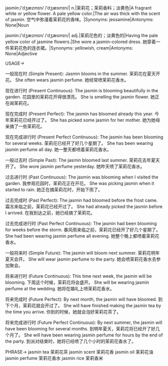 jasmin:/ˈdʒæzmɪn/ /ˈdʒæsmɪn/| n.|茉莉花；茉莉香料；淡黄色|A fragrant white or yellow flower.  A pale yellow color.|The air was thick with the scent of jasmin. 空气中弥漫着茉莉花的香味。|Synonyms: jessamine|Antonyms: None|Noun

jasmin:/ˈdʒæzmɪn/ /ˈdʒæsmɪn/| adj.|茉莉花色的；淡黄色的|Having the pale yellow color of jasmine flowers.|She wore a jasmin-colored dress. 她穿着一件茉莉花色的连衣裙。|Synonyms: yellowish, cream|Antonyms: None|Adjective


USAGE->

一般现在时 (Simple Present):
Jasmin blooms in the summer. 茉莉花在夏天开花。
She often wears jasmin perfume. 她经常喷茉莉花香水。

现在进行时 (Present Continuous):
The jasmin is blooming beautifully in the garden.  花园里的茉莉花开得很漂亮。
She is smelling the jasmin flower. 她正在闻茉莉花。


现在完成时 (Present Perfect):
The jasmin has bloomed already this year. 今年茉莉花已经开过了。
She has picked some jasmin for her mother. 她为她母亲摘了一些茉莉花。

现在完成进行时 (Present Perfect Continuous):
The jasmin has been blooming for several weeks. 茉莉花已经开了好几个星期了。
She has been wearing jasmin perfume all day. 她一整天都喷着茉莉花香水。


一般过去时 (Simple Past):
The jasmin bloomed last summer. 茉莉花去年夏天开了。
She wore jasmin perfume yesterday. 她昨天喷了茉莉花香水。

过去进行时 (Past Continuous):
The jasmin was blooming when I visited the garden. 我参观花园时，茉莉花正在开花。
She was picking jasmin when it started to rain. 她正在摘茉莉花时，开始下雨了。

过去完成时 (Past Perfect):
The jasmin had bloomed before the frost came. 霜冻来临之前，茉莉花已经开过了。
She had already picked the jasmin before I arrived. 在我到达之前，她已经摘了茉莉花。

过去完成进行时 (Past Perfect Continuous):
The jasmin had been blooming for weeks before the storm. 暴风雨来临之前，茉莉花已经开了好几个星期了。
She had been wearing jasmin perfume all evening. 她整个晚上都喷着茉莉花香水。

一般将来时 (Simple Future):
The jasmin will bloom next summer. 茉莉花明年夏天会开。
She will wear jasmin perfume to the party. 她会喷茉莉花香水去参加聚会。

将来进行时 (Future Continuous):
This time next week, the jasmin will be blooming. 下周这个时候，茉莉花将会盛开。
She will be wearing jasmin perfume at the wedding.  她将在婚礼上喷茉莉花香水。

将来完成时 (Future Perfect):
By next month, the jasmin will have bloomed. 到下个月，茉莉花就会开过了。
She will have finished making the jasmin tea by the time you arrive. 你到的时候，她就会泡好茉莉花茶了。

将来完成进行时 (Future Perfect Continuous):
By next summer, the jasmin will have been blooming for several months. 到明年夏天，茉莉花将已经开了好几个月了。
She will have been wearing jasmin perfume for hours by the end of the party. 到派对结束时，她将已经喷了几个小时的茉莉花香水了。


PHRASE->
jasmin tea 茉莉花茶
jasmin scent 茉莉花香
jasmin oil 茉莉花油
jasmin perfume 茉莉花香水
jasmin rice 茉莉香米
